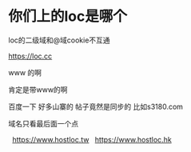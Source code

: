 # 你们上的loc是哪个


loc的二级域和@域cookie不互通<img src="static/image/smiley/default/lol.gif" smilieid="12" border="0" alt="" />

https://loc.cc

www 的啊<img id="aimg_EeQ44" onclick="zoom(this, this.src, 0, 0, 0)" class="zoom" src="https://cdn.jsdelivr.net/gh/hishis/forum-master/public/images/patch.gif" onmouseover="img_onmouseoverfunc(this)" onload="thumbImg(this)" border="0" alt="" />

肯定是带www的啊

百度一下 好多山寨的 帖子竟然是同步的 比如s3180.com

域名只看最后面一个点



&nbsp;&nbsp;https://www.hostloc.tw&nbsp; &nbsp;https://www.hostloc.hk
